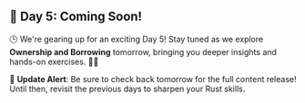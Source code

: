## 🚀 Day 5: Coming Soon!

🕒 We're gearing up for an exciting Day 5! Stay tuned as we explore **Ownership and Borrowing** tomorrow, bringing you deeper insights and hands-on exercises. 🔧✨

🔔 **Update Alert**: Be sure to check back tomorrow for the full content release! Until then, revisit the previous days to sharpen your Rust skills. 
